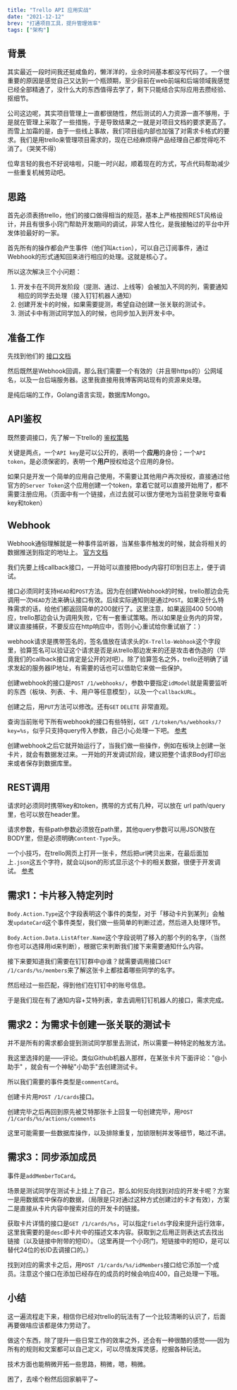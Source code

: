 ```yaml lw-blog-meta
title: "Trello API 应用实战"
date: "2021-12-12"
brev: "打通项目工具，提升管理效率"
tags: ["架构"]
```

## 背景

其实最近一段时间我还挺咸鱼的，懒洋洋的，业余时间基本都没写代码了。一个很重要的原因是感觉自己又达到一个瓶颈期，至少目前在web前端和后端领域我感觉已经全部精通了，没什么大的东西值得去学了，剩下只能结合实际应用去攒经验、抠细节。

公司这边呢，其实项目管理上一直都很随性，然后测试的人力资源一直不够用，于是就在管理上采取了一些措施，于是导致结果之一就是对项目文档的要求更高了。而雪上加霜的是，由于一些线上事故，我们项目组内部也加强了对需求卡格式的要求。我们是用trello来管理项目需求的，现在已经麻烦得产品经理自己都觉得吃不消了。（哭笑不得）

位卑言轻的我也不好说啥啦，只能一时兴起，顺着现在的方式，写点代码帮助减少一些重复机械劳动吧。

## 思路

首先必须表扬trello，他们的接口做得相当的规范，基本上严格按照REST风格设计，并且有很多小窍门帮助开发期间的调试，非常人性化，是我接触过的平台中开发体验最好的一家。

首先所有的操作都会产生事件（他们叫`Action`），可以自己订阅事件，通过Webhook的形式通知回来进行相应的处理。这就是核心了。

所以这次解决三个小问题：

1. 开发卡在不同开发阶段（提测、通过、上线等）会被加入不同的列，需要通知相应的同学去处理（接入钉钉机器人通知）
2. 创建开发卡的时候，如果需要提测，希望自动创建一张关联的测试卡。
3. 测试卡中有测试同学加入的时候，也同步加入到开发卡中。

## 准备工作

先找到他们的 [接口文档](https://developer.atlassian.com/cloud/trello/rest/api-group-actions/) 

然后既然是Webhook回调，那么我们需要一个有效的（并且带https的）公网域名，以及一台后端服务器。这里我直接用我博客网站现有的资源来处理。

是纯后端的工作，Golang语言实现，数据库Mongo。

## API鉴权

既然要调接口，先了解一下trello的 [鉴权策略](https://developer.atlassian.com/cloud/trello/guides/rest-api/authorization/) 

关键是两点，一个`API key`是可以公开的，表明一个**应用**的身份；一个`API token`，是必须保密的，表明一个**用户**授权给这个应用的身份。

如果只是开发一个简单的应用自己使用，不需要让其他用户再次授权，直接通过他官方的`Server Token`这个应用创建一个token，拿着它就可以直接开始用了，都不需要注册应用。（页面中有一个链接，点过去就可以很方便地为当前登录账号查看key和token）

## Webhook

Webhook通俗理解就是一种事件监听器，当某些事件触发的时候，就会将相关的数据推送到指定的地址上。 [官方文档](https://developer.atlassian.com/cloud/trello/guides/rest-api/webhooks/#webhooks-and-admins)

我们先要上线callback接口，一开始可以直接把body内容打印到日志上，便于调试。

接口必须同时支持`HEAD`和`POST`方法。因为在创建Webhook的时候，trello那边会先调用一次`HEAD`方法来确认接口有效。后续实际通知则是通过`POST`。如果没什么特殊需求的话，给他们都返回简单的200就行了。这里注意，如果返回400 500响应，trello那边会认为调用失败，它有一套重试策略。所以如果是业务内的异常，建议直接捕获，不要反应在http响应中，否则小心重试给你重试崩了：）

webhook请求是携带签名的，签名值放在请求头的`X-Trello-Webhook`这个字段里，验算签名可以验证这个请求是否是从trello那边发来的还是攻击者伪造的（毕竟我们的callback接口肯定是公开的对吧）。除了验算签名之外，trello还明确了请求发起的服务器IP地址，有需要的话也可以借助它来做一些保护。

创建webhook的接口是`POST /1/webhooks/`，参数中要指定`idModel`就是需要监听的东西（板块、列表、卡、用户等任意模型），以及一个`callbackURL`。

创建之后，用`PUT`方法可以修改。还有`GET` `DELETE` 非常直观。

查询当前账号下所有webhook的接口有些特别，`GET /1/token/%s/webhooks/?key=%s`，似乎只支持query传入参数，自己小心处理一下吧。 [参考](https://community.atlassian.com/t5/Trello-questions/How-to-get-delete-webhook-without-id/qaq-p/651450)

创建webhook之后它就开始运行了，当我们做一些操作，例如在板块上创建一张卡片，就会有数据发过来。一开始的开发调试阶段，建议把整个请求Body打印出来或者保存到数据库里。

## REST调用

请求时必须同时携带key和token，携带的方式有几种，可以放在 url path/query 里，也可以放在header里。

请求参数，有些path参数必须放在path里，其他query参数可以用JSON放在BODY里，但是必须明确`Content-Type`头。

一个小技巧，在trello网页上打开一张卡，然后把url拷贝出来，在最后面加上`.json`这五个字符，就会以json的形式显示这个卡的相关数据，很便于开发调试。 [参考](https://docs.datadoghq.com/integrations/faq/how-to-make-trello-card-using-webhooks/)

## 需求1：卡片移入特定列时

`Body.Action.Type`这个字段表明这个事件的类型，对于「移动卡片到某列」会触发`updateCard`这个事件类型，我们做一些简单的判断过滤，然后进入处理环节。

`Body.Action.Data.ListAfter.Name`这个字段说明了移入的那个列的名字，（当然你也可以选择用id来判断），根据它来判断我们接下来需要通知什么内容。

接下来要知道我们需要在钉钉群中@谁？就需要调用接口`GET /1/cards/%s/members`来了解这张卡上都挂着哪些同学的名字。

然后经过一些匹配，得到他们在钉钉中的账号信息。

于是我们现在有了通知内容+艾特列表，拿去调用钉钉机器人的接口，需求完成。

## 需求2：为需求卡创建一张关联的测试卡

并不是所有的需求都会提到测试同学那里去测试，所以需要一种特定的触发方法。

我这里选择的是——评论。类似Github机器人那样，在某张卡片下面评论："@小助手" ，就会有一个神秘"小助手"去创建测试卡。

所以我们需要的事件类型是`commentCard`。

创建卡片用`POST /1/cards`接口。

创建完毕之后再回到原先被艾特那张卡上回复一句创建完毕，用`POST /1/cards/%s/actions/comments`

这里可能需要一些数据库操作，以及排除重复，加锁限制并发等细节，略过不讲。

## 需求3：同步添加成员

事件是`addMemberToCard`。

场景是测试同学在测试卡上挂上了自己，那么如何反向找到对应的开发卡呢？方案一是用数据库中保存的数据，（局限是只对通过这种方式创建过的卡才有效），方案二是直接从卡片内容中搜索对应的开发卡的链接。

获取卡片详情的接口是`GET /1/cards/%s`，可以指定`fields`字段来提升运行效率，这里我需要的是`desc`即卡片中的描述文本内容。获取到之后用正则表达式去找出链接（以及链接中附带的短ID）。（这里再提一个小窍门，短链接中的短ID，是可以替代24位的长ID去调接口的。）

找到对应的需求卡之后，用`POST /1/cards/%s/idMembers`接口给它添加一个成员。注意这个接口在添加已经存在的成员的时候会响应400，自己处理一下哦。

## 小结

这一遍流程走下来，相信你已经对trello的玩法有了一个比较清晰的认识了，后面再要做啥应该都是体力劳动了。

做这个东西，除了提升一些日常工作的效率之外，还会有一种很酷的感觉——因为所有的规则和文案都可以自己定义，可以尽情发挥灵感，挖掘各种玩法。

技术方面也能稍微开拓一些思路，稍微，嗯，稍微。

困了，去嗦个粉然后回家躺平了~
